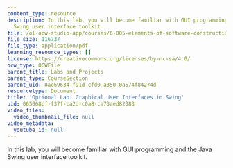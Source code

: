 ```yaml
---
content_type: resource
description: In this lab, you will become familiar with GUI programming and the Java
  Swing user interface toolkit.
file: /ol-ocw-studio-app/courses/6-005-elements-of-software-construction-fall-2008/065068cff37fca2dc0a8ca73aed82083_MIT6_005f08_project03_swing.pdf
file_size: 116737
file_type: application/pdf
learning_resource_types: []
license: https://creativecommons.org/licenses/by-nc-sa/4.0/
ocw_type: OCWFile
parent_title: Labs and Projects
parent_type: CourseSection
parent_uid: 8ac69634-f91d-cfd0-a350-0a574f84274d
resourcetype: Document
title: 'Optional Lab: Graphical User Interfaces in Swing'
uid: 065068cf-f37f-ca2d-c0a8-ca73aed82083
video_files:
  video_thumbnail_file: null
video_metadata:
  youtube_id: null
---
```

In this lab, you will become familiar with GUI programming and the Java Swing user interface toolkit.
